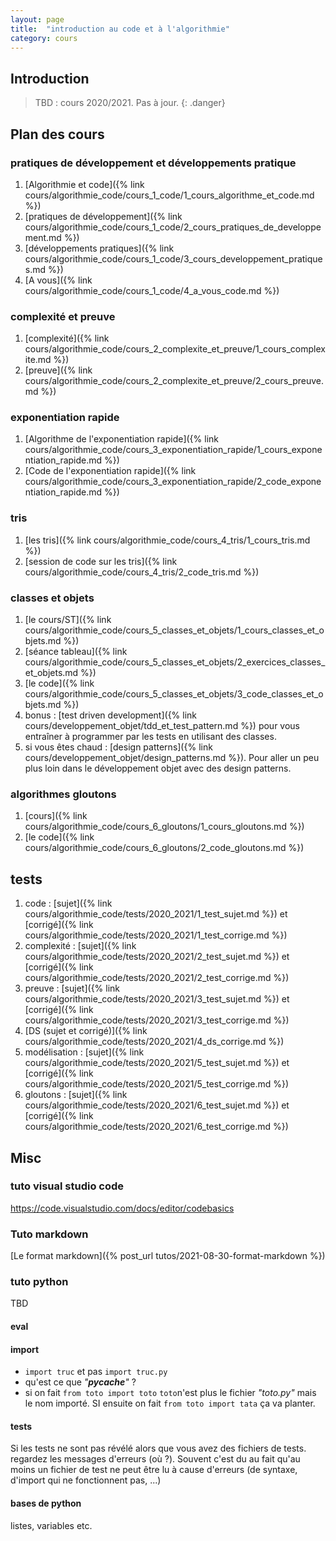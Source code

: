 ```yaml
---
layout: page
title:  "introduction au code et à l'algorithmie"
category: cours
---
```


## Introduction

> TBD : cours 2020/2021. Pas à jour.
{: .danger}

## Plan des cours

### pratiques de développement et développements pratique

1. [Algorithmie et code]({% link cours/algorithmie_code/cours_1_code/1_cours_algorithme_et_code.md %})
2. [pratiques de développement]({% link cours/algorithmie_code/cours_1_code/2_cours_pratiques_de_developpement.md %})
3. [développements pratiques]({% link cours/algorithmie_code/cours_1_code/3_cours_developpement_pratiques.md %})
4. [A vous]({% link cours/algorithmie_code/cours_1_code/4_a_vous_code.md %})

### complexité et preuve

1. [complexité]({% link cours/algorithmie_code/cours_2_complexite_et_preuve/1_cours_complexite.md %})
2. [preuve]({% link cours/algorithmie_code/cours_2_complexite_et_preuve/2_cours_preuve.md %})

### exponentiation rapide

1. [Algorithme de l'exponentiation rapide]({% link cours/algorithmie_code/cours_3_exponentiation_rapide/1_cours_exponentiation_rapide.md %})
2. [Code de l'exponentiation rapide]({% link cours/algorithmie_code/cours_3_exponentiation_rapide/2_code_exponentiation_rapide.md %})

### tris

1. [les tris]({% link cours/algorithmie_code/cours_4_tris/1_cours_tris.md %})
2. [session de code sur les tris]({% link cours/algorithmie_code/cours_4_tris/2_code_tris.md %})

### classes et objets

1. [le cours/ST]({% link cours/algorithmie_code/cours_5_classes_et_objets/1_cours_classes_et_objets.md %})
2. [séance tableau]({% link cours/algorithmie_code/cours_5_classes_et_objets/2_exercices_classes_et_objets.md %})
3. [le code]({% link cours/algorithmie_code/cours_5_classes_et_objets/3_code_classes_et_objets.md %})
4. bonus : [test driven development]({% link cours/developpement_objet/tdd_et_test_pattern.md %}) pour vous entraîner à programmer par les tests en utilisant des classes.
5. si vous êtes chaud : [design patterns]({% link cours/developpement_objet/design_patterns.md %}). Pour aller un peu plus loin dans le développement objet avec des design patterns.

### algorithmes gloutons

1. [cours]({% link cours/algorithmie_code/cours_6_gloutons/1_cours_gloutons.md %})
2. [le code]({% link cours/algorithmie_code/cours_6_gloutons/2_code_gloutons.md %})

## tests

1. code : [sujet]({% link cours/algorithmie_code/tests/2020_2021/1_test_sujet.md %}) et [corrigé]({% link cours/algorithmie_code/tests/2020_2021/1_test_corrige.md %})
2. complexité : [sujet]({% link cours/algorithmie_code/tests/2020_2021/2_test_sujet.md %}) et [corrigé]({% link cours/algorithmie_code/tests/2020_2021/2_test_corrige.md %})
3. preuve : [sujet]({% link cours/algorithmie_code/tests/2020_2021/3_test_sujet.md %}) et [corrigé]({% link cours/algorithmie_code/tests/2020_2021/3_test_corrige.md %})
4. [DS (sujet et corrigé)]({% link cours/algorithmie_code/tests/2020_2021/4_ds_corrige.md %})
5. modélisation : [sujet]({% link cours/algorithmie_code/tests/2020_2021/5_test_sujet.md %}) et [corrigé]({% link cours/algorithmie_code/tests/2020_2021/5_test_corrige.md %})
6. gloutons : [sujet]({% link cours/algorithmie_code/tests/2020_2021/6_test_sujet.md %}) et [corrigé]({% link cours/algorithmie_code/tests/2020_2021/6_test_corrige.md %})

## Misc

### tuto visual studio code

<https://code.visualstudio.com/docs/editor/codebasics>

### Tuto markdown

[Le format markdown]({% post_url tutos/2021-08-30-format-markdown %})

### tuto python

TBD

#### eval

#### import 

* `import truc` et pas `import truc.py`
* qu'est ce que *"__pycache__"* ?
* si on fait `from toto import toto` `toto`n'est plus le fichier *"toto.py"* mais le nom importé. SI ensuite on fait `from toto import tata` ça va planter.

#### tests

Si les tests ne sont pas révélé alors que vous avez des fichiers de tests. regardez les messages d'erreurs (où ?). Souvent c'est du au fait qu'au moins un fichier de test ne peut être lu à cause d'erreurs (de syntaxe, d'import qui ne fonctionnent pas, ...)

#### bases de python

listes, variables etc.
